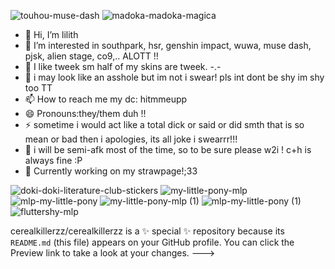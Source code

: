 ![touhou-muse-dash](https://github.com/user-attachments/assets/8f0dda6c-dfbe-4540-accb-ceadb47b4780) ![madoka-madoka-magica](https://github.com/user-attachments/assets/0c20b961-341a-4f4f-be0c-78e89080ffc2)



- 👋 Hi, I’m lilith
- 👀 I’m interested in southpark, hsr, genshin impact, wuwa, muse dash, pjsk, alien stage, co9,.. ALOTT !!
- 🌱 I like tweek sm half of my skins are tweek. -.-
- 💞️ i may look like an asshole but im not i swear! pls int dont be shy im shy too TT
- 📫 How to reach me my dc: hitmmeupp
- 😄 Pronouns:they/them duh !!
- ⚡ sometime i would act like a total dick or said or did smth that is so mean or bad then i apologies, its all joke i swearrr!!!
- 🍬 i will be semi-afk most of the time, so to be sure please w2i ! c+h is always fine :P
- 📎 Currently working on my strawpage!;33


![doki-doki-literature-club-stickers](https://github.com/user-attachments/assets/91d26d7a-25db-4594-a951-fdec2af89590) ![my-little-pony-mlp](https://github.com/user-attachments/assets/ac40fffe-9df2-4a4f-bc1d-194d459e8261) ![mlp-my-little-pony](https://github.com/user-attachments/assets/cc6bd89f-a6dd-41a8-ac10-362bacd7447a) ![my-little-pony-mlp (1)](https://github.com/user-attachments/assets/4cd2e962-3bef-4e4f-9bbc-9daca0543eeb) ![mlp-my-little-pony (1)](https://github.com/user-attachments/assets/328bb636-3feb-4ab8-8fd9-e9b15f600fbb) ![fluttershy-mlp](https://github.com/user-attachments/assets/9c10f3c2-afd8-4829-86e5-c8de5c8f5198)







cerealkillerzz/cerealkillerzz is a ✨ special ✨ repository because its `README.md` (this file) appears on your GitHub profile.
You can click the Preview link to take a look at your changes.
--->
